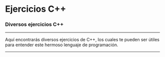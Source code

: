 # Ejercicios C++
### Diversos ejercicios C++

---

Aquí encontrarás diversos ejercicios de C++, los cuales te pueden ser útiles para entender este hermoso lenguaje de programación.

---